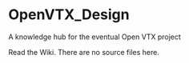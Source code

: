 # OpenVTX_Design
A knowledge hub for the eventual Open VTX project

Read the Wiki. There are no source files here.
